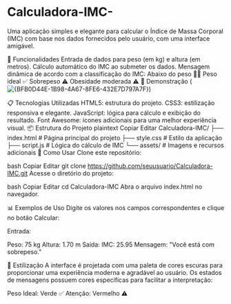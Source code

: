# Calculadora-IMC-
Uma aplicação simples e elegante para calcular o Índice de Massa Corporal (IMC) com base nos dados fornecidos pelo usuário, com uma interface amigável.

🎯 Funcionalidades
Entrada de dados para peso (em kg) e altura (em metros).
Cálculo automático do IMC ao submeter os dados.
Mensagem dinâmica de acordo com a classificação do IMC:
Abaixo do peso 🧍‍♀️
Peso ideal ✅
Sobrepeso ⚠️
Obesidade moderada ⚠️
🚀 Demonstração
(![{BFB0D44E-1B98-4A67-8FE6-432E7D797A7F}](https://github.com/user-attachments/assets/ca6247d6-090e-4dbd-bb95-b3a0c460b993))

📋 Tecnologias Utilizadas
HTML5: estrutura do projeto.
CSS3: estilização responsiva e elegante.
JavaScript: lógica para cálculo e exibição do resultado.
Font Awesome: ícones adicionais para uma melhor experiência visual.
📦 Estrutura do Projeto
plaintext
Copiar
Editar
Calculadora-IMC/
├── index.html         # Página principal do projeto
├── style.css           # Estilo da aplicação
├── script.js           # Lógica do cálculo de IMC
└── assets/             # Imagens e recursos adicionais
🔧 Como Usar
Clone este repositório:

bash
Copiar
Editar
git clone https://github.com/seuusuario/Calculadora-IMC.git
Acesse o diretório do projeto:

bash
Copiar
Editar
cd Calculadora-IMC
Abra o arquivo index.html no navegador.

📊 Exemplos de Uso
Digite os valores nos campos correspondentes e clique no botão Calcular:

Entrada:

Peso: 75 kg
Altura: 1.70 m
Saída: 
IMC: 25.95
Mensagem: "Você está com sobrepeso."
 
🎨 Estilização
A interface é projetada com uma paleta de cores escuras para proporcionar uma experiência moderna e agradável ao usuário. Os estados de mensagens possuem cores específicas para facilitar a interpretação:

Peso Ideal: Verde ✅
Atenção: Vermelho ⚠️
